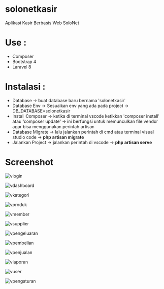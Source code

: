 # solonetkasir
Aplikasi Kasir Berbasis Web SoloNet

# Use :
  - Composer
  - Bootstrap 4
  - Laravel 8
  
# Instalasi : 
 - Database -> buat database baru bernama 'solonetkasir'
 - Database Env -> Sesuaikan env yang ada pada project -> DB_DATABASE=solonetkasir
 - Install Composer -> ketika di terminal vscode ketikkan 'composer install' atau 'composer update' -> ini berfungsi untuk memunculkan file vendor agar bisa menggunakan perintah artisan
 - Database Migrate -> lalu jalankan perintah di cmd atau terminal visual studio code -> <b>php artisan migrate</b>
 - Jalankan Project -> jalankan perintah di vscode -> <b>php artisan serve</b>
 
# Screenshot

![vlogin](https://user-images.githubusercontent.com/94435779/151105254-95f769b9-1f6b-4d79-a86b-6b6cc67dde27.PNG)

![vdashboard](https://user-images.githubusercontent.com/94435779/151105518-589a658f-a4ff-4052-be5d-00a9f114ca20.PNG)

![vkategori](https://user-images.githubusercontent.com/94435779/151105551-b6b99798-999c-4294-bf1c-795abe6559a0.PNG)

![vproduk](https://user-images.githubusercontent.com/94435779/151105603-f205b59d-2ff8-45e6-8ad4-f7f01e93b62e.PNG)

![vmember](https://user-images.githubusercontent.com/94435779/151105626-ad35e524-a370-45a3-b25e-7171e4bdcd81.PNG)

![vsupplier](https://user-images.githubusercontent.com/94435779/151105644-ccdf9340-bbd5-4b4f-9a74-726ffdb8dd55.PNG)

![vpengeluaran](https://user-images.githubusercontent.com/94435779/151105676-1ed5fc39-cddc-4c04-8434-cada908e5976.PNG)

![vpembelian](https://user-images.githubusercontent.com/94435779/151105698-bc1ccf27-7bd2-46f1-913c-7b58773ab013.PNG)

![vpenjualan](https://user-images.githubusercontent.com/94435779/151105734-d452f977-800b-413b-9faa-1257b269fd2d.PNG)

![vlaporan](https://user-images.githubusercontent.com/94435779/151105758-73783d95-9bb1-40b3-b42d-9ac877e3d8d4.PNG)

![vuser](https://user-images.githubusercontent.com/94435779/151105793-67555d0b-d758-4e54-8594-bbe2ad1797dc.PNG)

![vpengaturan](https://user-images.githubusercontent.com/94435779/151105822-fd935fb0-1735-474c-a534-2741107725ca.PNG)
